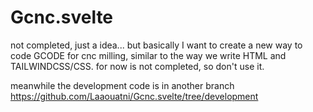 # Gcnc.svelte

not completed, just a idea... but basically I want to create a new way to code GCODE for cnc milling, similar to the way we write HTML and TAILWINDCSS/CSS. for now is not completed, so don't use it.

meanwhile the development code is in another branch https://github.com/Laaouatni/Gcnc.svelte/tree/development
